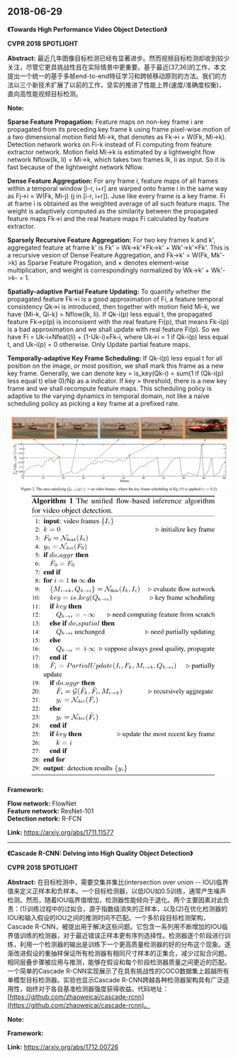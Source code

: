 ## 2018-06-29

**《Towards High Performance Video Object Detection》**  

**CVPR 2018 SPOTLIGHT**  

**Abstract:** 最近几年图像目标检测已经有显著进步。然而视频目标检测却收到较少关注，尽管它更具挑战性且在实际情景中更重要。基于最近[37,36]的工作，本文提出一个统一的基于多帧end-to-end特征学习和跨帧移动原则的方法。我们的方法以三个新技术扩展了以前的工作，坚实的推进了性能上界(速度/准确度权衡)，直向高性能视频目标检测。  

**Note:**  

**Sparse Feature Propagation:** Feature maps on non-key frame i are propagated from its preceding key frame k using frame pixel-wise motion of a two dimensional motion field Mi->k, that denotes as Fk->i = W(Fk, Mi->k). Detection network works on Fi-k instead of Fi computing from feature extractor network. Motion field Mi->k is estimated by a lightweight flow network Nflow(Ik, Ii) = Mi->k, which takes two frames Ik, Ii as input. So it is fast because of the lightweight network Nflow.  

**Dense Feature Aggregation:** For any frame i, feature maps of all frames within a temporal window [i-r, i+r] are warped onto frame i in the same way as Fj->i = W(Fk, Mi-j) (j in [i-r, i+r]). Juse like every frame is a key frame. Fi at frame i is obtained as the weighted average of all such feature maps. The weight is adaptively computed as the similarity between the propagated feature maps Fk->i and the real feature maps Fi calculated by feature extractor.  

**Sparsely Recursive Feature Aggregation:** For two key frames k and k', aggregated feature at frame k' is Fk' = Wk->k'×Fk->k' + Wk'->k'×Fk'. This is a recursive vesion of Dense Feature Aggregation, and Fk->k' = W(Fk, Mk'->k) as Sparse Feature Progation, and × denotes element-wise multiplication, and weight is correspondingly normalized  by Wk->k' + Wk'->k- = 1.  

**Spatially-adaptive Partial Feature Updating:** To quantify whether the propagated feature Fk->i is a good approximation of Fi, a feature temporal consistency Qk->i is introduced, then together with motion field Mi-k, we have {Mi-k, Qi-k} = Nflow(Ik, Ii). If Qk-i(p) less equal t, the propagated feature Fk->p(p) is inconsisent with the real feature Fi(p), that means Fk-i(p) is a bad approximation and we shall update with real feature Fi(p). So we have Fi = Uk-i×Nfeat(Ii) + (1-Uk-i)×Fk-i, where Uk->i = 1 if Qk-i(p) less equal t, and Uk-i(p) = 0 otherwise. Only Update partial feature maps.  

**Temporally-adaptive Key Frame Scheduling:** If Qk-i(p) less equal t for all position on the image, or most position, we shall mark this frame as a new key frame. Generally, we can denote key = is_key(Qk-i) = sum(1 if (Qk-i(p) less equal t) else 0)/Np as a indicator. If key > threshold, there is a new key frame and we shall recompute feature maps. This scheduling policy is adaptive to the varying dynamics in temporal domain, not like a naive scheduling policy as picking a key frame at a prefixed rate.  

![](./.assets/Towards_High_Performance_Video_Object_Detection_Figure_2.png)
![](./.assets/Towards_High_Performance_Video_Object_Detection_Algorithm_1.png)

**Framework:**  

**Flow network:** FlowNet  
**Feature network:** ResNet-101  
**Detection netork:** R-FCN  

**Link:** https://arxiv.org/abs/1711.11577  

---
**《Cascade R-CNN: Delving into High Quality Object Detection》**  

**CVPR 2018 SPOTLIGHT**  

**Abstract:** 在目标检测中，需要交集并集比(intersection over union -- IOU)临界值来定义正样本和负样本。一个目标检测器，以低IOU如0.5训练，通常产生噪声检测。然而，随着IOU临界值增加，检测器性能倾向于退化。两个主要因素对此负责：(1)训练过程中的过拟合，源于指数级消失的正样本，以及(2)在优化检测器的IOU和输入假设的IOU之间的推测时间不匹配。一个多阶段目标检测架构，Cascade R-CNN，被提出用于解决这些问题。它包含一系列用不断增加的IOU临界值训练的检测器，对于最近错误正样本更有序列选择性。检测器逐个阶段进行训练，利用一个检测器的输出是训练下一个更高质量检测器的好的分布这个现象。逐渐改进假设的重抽样保证所有检测器有相同尺寸样本的正集合，减少过拟合问题。相同层叠步骤被应用与推测，能够在假设和每个阶段检测器质量之间更近的匹配。一个简单的Cascade R-CNN实现展示了在具有挑战性的COCO数据集上超越所有单模型目标检测器。实验也显示Cascade R-CNN跨越各种检测器架构具有广泛适用性，始终对于各自基准检测器强度获得收益。代码地址：[https://github.com/zhaoweicai/cascade-rcnn](https://github.com/zhaoweicai/cascade-rcnn)。  

**Note:**

**Framework:**  

**Link:** https://arxiv.org/abs/1712.00726  
